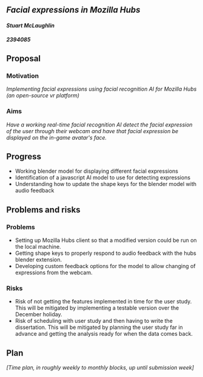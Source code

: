 
## *Facial expressions in Mozilla Hubs* 
#### *Stuart McLaughlin* 
#### *2394085* 

## Proposal
### Motivation
*Implementing facial expressions using facial recognition AI for Mozilla Hubs (an open-source vr platform)*



### Aims
*Have a working real-time facial recognition AI detect the facial expression of the user through their webcam and have that facial expression be displayed on the in-game avatar's face.*




## Progress
* Working blender model for displaying different facial expressions
* Identification of a javascript AI model to use for detecting expressions
* Understanding how to update the shape keys for the blender model with audio feedback


## Problems and risks
### Problems
* Setting up Mozilla Hubs client so that a modified version could be run on the local machine.
* Getting shape keys to properly respond to audio feedback with the hubs blender extension.
* Developing custom feedback options for the model to allow changing of expressions from the webcam.


### Risks
* Risk of not getting the features implemented in time for the user study. This will be mitigated by implementing a testable version over the December holiday.
* Risk of scheduling with user study and then having to write the dissertation. This will be mitigated by planning the user study far in advance and getting the analysis ready for when the data comes back.


## Plan
*[Time plan, in roughly weekly to monthly blocks, up until submission week]*


